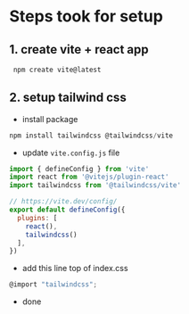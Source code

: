 # Steps took for setup

## 1. create vite + react app
```js
 npm create vite@latest
```
## 2. setup tailwind css
- install package
```js
npm install tailwindcss @tailwindcss/vite
```
- update `vite.config.js` file
```js
import { defineConfig } from 'vite'
import react from '@vitejs/plugin-react'
import tailwindcss from '@tailwindcss/vite'

// https://vite.dev/config/
export default defineConfig({
  plugins: [
    react(),
    tailwindcss()
  ],
})
```
- add this line top of index.css
```js
@import "tailwindcss";
```
- done